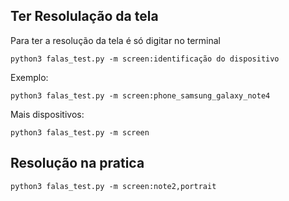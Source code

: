 ## Ter Resolulação da tela
Para ter a resolução da tela é só digitar no terminal

```
python3 falas_test.py -m screen:identificação do dispositivo
```

Exemplo:
```
python3 falas_test.py -m screen:phone_samsung_galaxy_note4
```
Mais dispositivos:

```
python3 falas_test.py -m screen
```

## Resolução na pratica

```
python3 falas_test.py -m screen:note2,portrait
```
